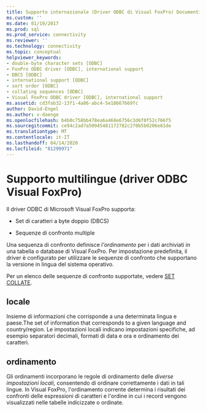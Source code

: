 ```yaml
---
title: Supporto internazionale (Driver ODBC di Visual FoxPro) Documenti Microsoft
ms.custom: ''
ms.date: 01/19/2017
ms.prod: sql
ms.prod_service: connectivity
ms.reviewer: ''
ms.technology: connectivity
ms.topic: conceptual
helpviewer_keywords:
- double-byte character sets [ODBC]
- FoxPro ODBC driver [ODBC], international support
- DBCS [ODBC]
- international support [ODBC]
- sort order [ODBC]
- collating sequences [ODBC]
- Visual FoxPro ODBC driver [ODBC], international support
ms.assetid: cd3fab32-13f1-4a86-abc4-5e18667669fc
author: David-Engel
ms.author: v-daenge
ms.openlocfilehash: b4b0c758bb478ea6a468e6756c3d6f0f52c766f5
ms.sourcegitcommit: ce94c2ad7a50945481172782c270b5b0206e61de
ms.translationtype: MT
ms.contentlocale: it-IT
ms.lasthandoff: 04/14/2020
ms.locfileid: "81299971"
---
```

# <a name="international-support-visual-foxpro-odbc-driver"></a>Supporto multilingue (driver ODBC Visual FoxPro)
Il driver ODBC di Microsoft Visual FoxPro supporta:  
  
-   Set di caratteri a byte doppio (DBCS)  
  
-   Sequenze di confronto multiple  
  
 Una sequenza di confronto definisce *l'ordinamento* per i dati archiviati in una tabella o database di Visual FoxPro. Per impostazione predefinita, il driver è configurato per utilizzare le sequenze di confronto che supportano la versione in lingua del sistema operativo.  
  
 Per un elenco delle sequenze di confronto supportate, vedere [SET COLLATE](../../odbc/microsoft/set-collate-command.md).  
  
## <a name="locale"></a>locale  
 Insieme di informazioni che corrisponde a una determinata lingua e paese.The set of information that corresponds to a given language and country/region. Le impostazioni locali indicano impostazioni specifiche, ad esempio separatori decimali, formati di data e ora e ordinamento dei caratteri.  
  
## <a name="sort-order"></a>ordinamento  
 Gli ordinamenti incorporano le regole di ordinamento delle *diverse impostazioni locali,* consentendo di ordinare correttamente i dati in tali lingue. In Visual FoxPro, l'ordinamento corrente determina i risultati dei confronti delle espressioni di caratteri e l'ordine in cui i record vengono visualizzati nelle tabelle indicizzate o ordinate.

